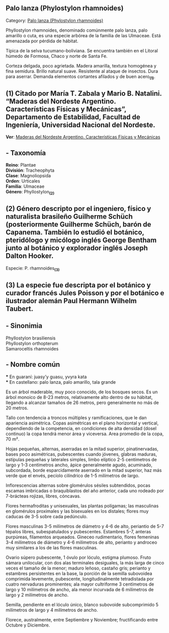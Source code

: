 ## Palo lanza (Phylostylon rhamnoides)

Category: [Palo lanza (Phylostylon rhamnoides)](http://descubrircorrientes.com.ar/2012/index.php/3324-geografia/6-fitogeografia/arboles/palo-lanza-phylostylon-rhamnoides)

Phyllostylon rhamnoides, denominado comúnmente palo lanza, palo amarillo o cuta, es una especie arbórea de la familia de las Ulmaceae. Está amenazada por pérdida de hábitat.

Típica de la selva tucumano-boliviana. Se encuentra también en el Litoral húmedo de Formosa, Chaco y norte de Santa Fe.

Corteza delgada, poco agrietada. Madera amarilla, textura homogénea y fina semidura. Brillo natural suave. Resistente al ataque de insectos. Dura para aserrar. Demanda elementos cortantes afilados y de buen acero<sub><strong>(1)</strong></sub>.

## **(1)** Citado por María T. Zabala y Mario B. Natalini. “Maderas del Nordeste Argentino. Características Físicas y Mecánicas”, Departamento de Estabilidad, Facultad de Ingeniería, Universidad Nacional del Nordeste.

**Ver**: [Maderas del Nordeste Argentino. Características Físicas y Mecánicas](http://descubrircorrientes.com.ar/2012/index.php/3324-geografia/6-fitogeografia/arboles/index.php?option=com_content&view=category&id=3325&Itemid=497)  

## **\- Taxonomía**

**Reino**: Plantae  
**División**: Tracheophyta  
**Clase**: Magnoliopsida  
**Orden**: Urticales  
**Familia**: Ulmaceae  
**Género**: Phyllostylon<sub><strong>(2)</strong></sub>

## **(2)** Género descripto por el ingeniero, físico y naturalista brasileño Guilherme Schüch (posteriormente Guilherme Schüch, barón de Capanema. También lo estudió el botánico, pteridólogo y micólogo inglés George Bentham junto al botánico y explorador inglés Joseph Dalton Hooker.

Especie: P. rhamnoides<sub><strong>(3)</strong></sub>

## **(3)** La especie fue descripta por el botánico y curador francés Jules Poisson y por el botánico e ilustrador alemán Paul Hermann Wilhelm Taubert.

## **\- Sinonimia**

Phyllostylon brasiliensis  
Phyllostylon orthopterum  
Samaroceltis rhamnoides

## **\- Nombre común**

**\*** En guaraní: juasy’y guasu, yvyra kata  
**\*** En castellano: palo lanza, palo amarillo, tala grande

Es un árbol maderable, muy poco conocido, de los bosques secos. Es un árbol monoico de 8-23 metros, relativamente alto dentro de su hábitat, llegando a alcanzar tamaños de 26 metros, pero generalmente no más de 20 metros.

Tallo con tendencia a troncos múltiples y ramificaciones, que le dan apariencia asimétrica. Copas asimétricas en el plano horizontal y vertical, dependiendo de la competencia, en condiciones de alta densidad (dosel continuo) la copa tendrá menor área y viceversa. Area promedio de la copa, 70 m².

Hojas pequeñas, alternas, aserradas en la mitad superior, pinatinervadas, bases poco asimétricas, pubescentes cuando jóvenes, glabras maduras, estípulas pequeñas y laterales simples, limbo elíptico 2-5 centímetros de largo y 1-3 centímetros ancho, ápice generalmente agudo, acuminado, subcordada, borde esparcidamente aserrado en la mitad superior, haz más verde que el envés, pecíolo cilíndrico de 1-5 milímetros de largo.

Inflorescencias alternas sobre glomérulos sésiles subtendidos, pocas escamas imbricadas o braquiblastos del año anterior, cada uno rodeado por 7-brácteas rojizas, libres, cóncavas.

Flores hermafroditas y unisexuales, las plantas polígamas; las masculinas en glomérulos proximales y las bisexuales en los distales; flores muy caducas de 3-5 sobre cada pedúnculo.

Flores masculinas 3-5 milímetros de diámetro y 4-6 de alto, periantio de 5-7 tépalos libres, subespatulados y pubescentes. Estambres 5-7, anteras purpúreas, filamentos arqueados. Gineceo rudimentario, flores femeninas 3-4 milímetros de diámetro y 4-6 milímetros de alto, perianto y androceo muy similares a los de las flores masculinas.

Ovario súpero pubescente, 1 óvulo por lóculo, estigma plumoso. Fruto sámara unilocular, con dos alas terminales desiguales, la más larga de cinco veces el tamaño de la menor; maduro leñoso, castaño gris; perianto y estambres persistentes en la base, la porción de la semilla subovoidea comprimida levemente, pubescente, longitudinalmente tetradistada por cuatro nervaduras prominentes; ala mayor cultriforme 3 centímetros de largo y 10 milímetros de ancho, ala menor incurvada de 6 milímetros de largo y 2 milímetros de ancho.

Semilla, pendiente en el lóculo único, blanco subovoide subcomprimido 5 milímetros de largo y 4 milímetros de ancho.

Florece, australmente, entre Septiembre y Noviembre; fructificando entre Octubre y Diciembre.